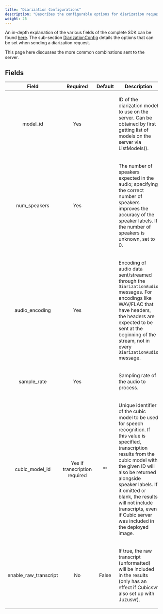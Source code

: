 ```yaml
---
title: "Diarization Configurations"
description: "Describes the configurable options for diarization requests."
weight: 25
---
```


An in-depth explanation of the various fields of the complete SDK can be found [here](../../protobuf). The sub-section [DiarizationConfig](../../protobuf/#message-diarizationconfig) details the options that can be set when sending a diarization request.

This page here discusses the more common combinations sent to the server.

## Fields


| Field | Required | Default | Description |
| :-----: | :----: | :-----: | ----------- |
| model_id | Yes |  | <p>ID of the diarization model to use on the server. Can be obtained by first getting list of models on the server via ListModels().</p> |
| num_speakers | Yes |  | <p>The number of speakers expected in the audio; specifying the correct number of speakers improves the accuracy of the speaker labels. If the number of speakers is unknown, set to 0. </p> |
| audio_encoding | Yes |  | <p>Encoding of audio data sent/streamed through the `DiarizationAudio` messages. For encodings like WAV/FLAC that have headers, the headers are expected to be sent at the beginning of the stream, not in every `DiarizationAudio` message.</p> |
| sample_rate | Yes |  | <p>Sampling rate of the audio to process.</p> |
| cubic_model_id | Yes if transcription required | "" | <p>Unique identifier of the cubic model to be used for speech recognition. If this value is specified, transcription results from the cubic model with the given ID will also be returned alongside speaker labels. If it omitted or blank, the results will not include transcripts, even if Cubic server was included in the deployed image.</p> |
| enable_raw_transcript | No | False | <p>If true, the raw transcript (unformatted) will be included in the results (only has an effect if Cubicsvr also set up with Juzusvr).</p> |
